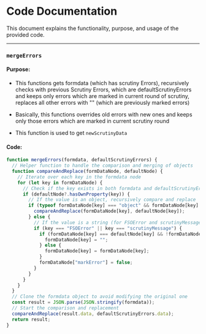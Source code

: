 # Code Documentation

This document explains the functionality, purpose, and usage of the provided code.

---

### `mergeErrors`

#### Purpose:

- This functions gets formdata (which has scrutiny Errors), recursively checks with previous Scrutiny Errors, which are defaultScrutinyErrors and keeps only errors which are marked in current round of scrutiny, replaces all other errors with "" (which are previously marked errors)

- Basically, this functions overrides old errors with new ones and keeps only those errors which are marked in current scrutiny round
- This function is used to get `newScrutinyData`

#### Code:

```javascript
function mergeErrors(formdata, defaultScrutinyErrors) {
  // Helper function to handle the comparison and merging of objects
  function compareAndReplace(formDataNode, defaultNode) {
    // Iterate over each key in the formdata node
    for (let key in formDataNode) {
      // Check if the key exists in both formdata and defaultScrutinyErrors
      if (defaultNode?.hasOwnProperty(key)) {
        // If the value is an object, recursively compare and replace
        if (typeof formDataNode[key] === "object" && formDataNode[key] !== null) {
          compareAndReplace(formDataNode[key], defaultNode[key]);
        } else {
          // If the value is a string (for FSOError and scrutinyMessage)
          if (key === "FSOError" || key === "scrutinyMessage") {
            if (formDataNode[key] === defaultNode[key] && !formDataNode?.markError) {
              formDataNode[key] = "";
            } else {
              formDataNode[key] = formDataNode[key];
            }
            formDataNode["markError"] = false;
          }
        }
      }
    }
  }
  // Clone the formdata object to avoid modifying the original one
  const result = JSON.parse(JSON.stringify(formdata));
  // Start the comparison and replacement
  compareAndReplace(result.data, defaultScrutinyErrors.data);
  return result;
}
```
